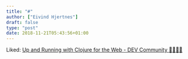 ```yaml
---
title: "#"
author: ["Eivind Hjertnes"]
draft: false
type: "post"
date: 2018-11-21T05:43:56+01:00
---
```


Liked:
[Up
and Running with Clojure for the Web - DEV Community 👩‍💻👨‍💻](https://dev.to/deciduously/up-and-running-with-clojure-for-the-web-pk1)
